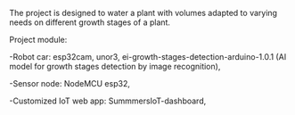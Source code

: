 The project is designed to water a plant with volumes adapted to varying needs on different growth stages of a plant.

Project module:

  -Robot car: esp32cam, unor3, ei-growth-stages-detection-arduino-1.0.1 (AI model for growth stages detection by image recognition),
  
  -Sensor node: NodeMCU esp32,
  
  -Customized IoT web app: SummmersIoT-dashboard,
